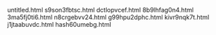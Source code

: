 untitled.html
s9son3fbtsc.html
dctlopvcef.html
8b9lhfag0n4.html
3ma5fj0ti6.html
n8crgebvv24.html
g99hpu2dphc.html
kivr9nqk7t.html
j1jtaabuvdc.html
hash60umebg.html